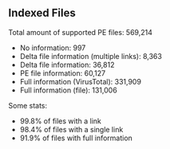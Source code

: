 ## Indexed Files

<!--FileStats-->
Total amount of supported PE files: 569,214

* No information: 997
* Delta file information (multiple links): 8,363
* Delta file information: 36,812
* PE file information: 60,127
* Full information (VirusTotal): 331,909
* Full information (file): 131,006

Some stats:

* 99.8% of files with a link
* 98.4% of files with a single link
* 91.9% of files with full information
<!--/FileStats-->
